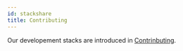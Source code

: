 ```yaml
---
id: stackshare
title: Contributing
---
```


Our developement stacks are introduced in [Contrinbuting](https://github.com/dooboolab/hackatalk/blob/master/CONTRIBUTING.md).
